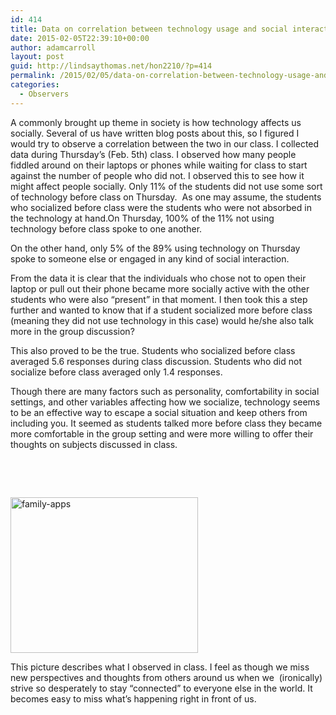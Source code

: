 ```yaml
---
id: 414
title: Data on correlation between technology usage and social interaction
date: 2015-02-05T22:39:10+00:00
author: adamcarroll
layout: post
guid: http://lindsaythomas.net/hon2210/?p=414
permalink: /2015/02/05/data-on-correlation-between-technology-usage-and-outspokenness/
categories:
  - Observers
---
```

A commonly brought up theme in society is how technology affects us socially. Several of us have written blog posts about this, so I figured I would try to observe a correlation between the two in our class. I collected data during Thursday&#8217;s (Feb. 5th) class. I observed how many people fiddled around on their laptops or phones while waiting for class to start against the number of people who did not. I observed this to see how it might affect people socially. Only 11% of the students did not use some sort of technology before class on Thursday.  As one may assume, the students who socialized before class were the students who were not absorbed in the technology at hand.On Thursday, 100% of the 11% not using technology before class spoke to one another.

On the other hand, only 5% of the 89% using technology on Thursday spoke to someone else or engaged in any kind of social interaction.

From the data it is clear that the individuals who chose not to open their laptop or pull out their phone became more socially active with the other students who were also &#8220;present&#8221; in that moment. I then took this a step further and wanted to know that if a student socialized more before class (meaning they did not use technology in this case) would he/she also talk more in the group discussion?

This also proved to be the true. Students who socialized before class averaged 5.6 responses during class discussion. Students who did not socialize before class averaged only 1.4 responses.

Though there are many factors such as personality, comfortability in social settings, and other variables affecting how we socialize, technology seems to be an effective way to escape a social situation and keep others from including you. It seemed as students talked more before class they became more comfortable in the group setting and were more willing to offer their thoughts on subjects discussed in class.

&nbsp;

&nbsp;

[<img class="alignnone size-medium wp-image-415" src="http://lindsaythomas.net/hon2210/wp-content/uploads/sites/7/2015/02/family-apps-300x249.jpg" alt="family-apps" width="300" height="249" srcset="http://lindsaythomas.net/hon2210/wp-content/uploads/sites/7/2015/02/family-apps-300x249.jpg 300w, http://lindsaythomas.net/hon2210/wp-content/uploads/sites/7/2015/02/family-apps-100x83.jpg 100w, http://lindsaythomas.net/hon2210/wp-content/uploads/sites/7/2015/02/family-apps-150x124.jpg 150w, http://lindsaythomas.net/hon2210/wp-content/uploads/sites/7/2015/02/family-apps-200x166.jpg 200w, http://lindsaythomas.net/hon2210/wp-content/uploads/sites/7/2015/02/family-apps-450x373.jpg 450w, http://lindsaythomas.net/hon2210/wp-content/uploads/sites/7/2015/02/family-apps.jpg 550w" sizes="(max-width: 300px) 100vw, 300px" />](http://lindsaythomas.net/hon2210/wp-content/uploads/sites/7/2015/02/family-apps.jpg)

This picture describes what I observed in class. I feel as though we miss new perspectives and thoughts from others around us when we  (ironically) strive so desperately to stay &#8220;connected&#8221; to everyone else in the world. It becomes easy to miss what&#8217;s happening right in front of us.